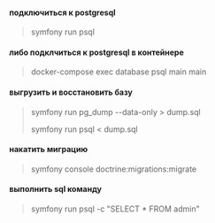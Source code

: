 #### подключиться к postgresql

> symfony run psql

#### либо подклчиться к postgresql в контейнере

> docker-compose exec database psql main main

#### выгрузить и восстановить базу

> symfony run pg_dump --data-only > dump.sql
>
> symfony run psql < dump.sql

#### накатить миграцию

> symfony console doctrine:migrations:migrate

#### выполнить sql команду

> symfony run psql -c "SELECT * FROM admin"